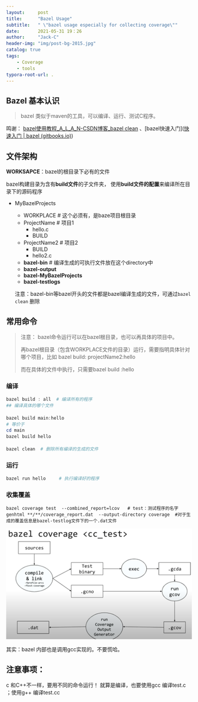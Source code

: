 ```yaml
---
layout:     post
title:      "Bazel Usage"
subtitle:   " \"bazel usage especially for collecting coverage\""
date:       2021-05-31 19：26
author:     "Jack-C"
header-img: "img/post-bg-2015.jpg"
catalog: true
tags:
    - Coverage
    - tools
typora-root-url: .
---
```


##  Bazel 基本认识

> bazel 类似于maven的工具，可以编译、运行、测试C程序。

鸣谢： [bazel使用教程_A_L_A_N-CSDN博客_bazel clean](https://blog.csdn.net/A_L_A_N/article/details/88018718) 、[bazel快速入门]([快速入门 | bazel (gitbooks.io)](https://sonic.gitbooks.io/bazel/content/chapter2.html))

## 文件架构

**WORKSAPCE**：bazel的根目录下必有的文件

bazel构建目录为含有**build文件**的子文件夹， 使用**build文件的配置**来编译所在目录下的源码程序

* MyBazelProjects
  * WORKPLACE   # 这个必须有，是baze项目根目录
  * ProjectName  # 项目1
    * hello.c
    * BUILD
  * ProjectName2  # 项目2
    * BUILD
    * hello2.c
  * **bazel-bin**         # 编译生成的可执行文件放在这个directory中
  * **bazel-output**
  * **bazel-MyBazelProjects**
  * **bazel-testlogs**

  注意：bazel-bin等bazel开头的文件都是bazel编译生成的文件，可通过`bazel clean` 删除

## 常用命令

> 注意： bazel命令运行可以在bazel根目录，也可以再具体的项目中。
>
> 再bazel根目录（包含WORKPLACE文件的目录）运行，需要指明具体针对哪个项目，比如 bazel build: projectName2:hello
>
> 而在具体的文件中执行，只需要bazel build  :hello

### 编译

```powershell
bazel build : all  # 编译所有的程序
## 编译具体的哪个文件

bazel build main:hello
# 等价于
cd main
bazel build hello

bazel clean  # 删除所有编译的生成的文件
```



### 运行

```powershell
bazel run hello  	# 执行编译好的程序
```



### 收集覆盖

```
bazel coverage test  --combined_report=lcov   # test：测试程序的名字
genhtml **/**/coverage_report.dat  --output-directory coverage  #对于生成的覆盖信息是bazel-testlog文件下的一个.dat文件
```





![image-20210601172216487](/../img/2021-05-31-Bazel/image-20210601172216487.png)

其实：bazel 内部也是调用gcc实现的。不要慌哈。





## 注意事项：

c 和C++不一样，要用不同的命令运行！ 就算是编译，也要使用gcc 编译test.c ；使用g++ 编译test.cc



